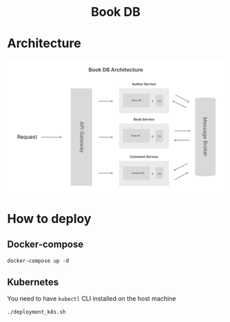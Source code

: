 <h1 align="center">Book DB</h1>

# Architecture
![](assets/images/book-db-architecture.png)

# How to deploy

## Docker-compose

```
docker-compose up -d
```

## Kubernetes

You need to have `kubectl` CLI installed on the host machine

```
./deployment_k8s.sh
```